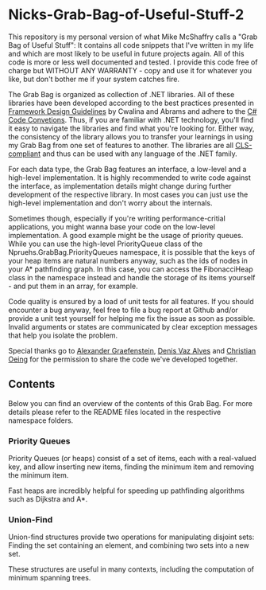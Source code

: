 Nicks-Grab-Bag-of-Useful-Stuff-2
================================

This repository is my personal version of what Mike McShaffry calls a "Grab Bag
of Useful Stuff": It contains all code snippets that I've written in my life and
which are most likely to be useful in future projects again. All of this code is
more or less well documented and tested. I provide this code free of charge but
WITHOUT ANY WARRANTY - copy and use it for whatever you like, but don't bother
me if your system catches fire.

The Grab Bag is organized as collection of .NET libraries. All of these
libraries have been developed according to the best practices presented in
[Framework Design Guidelines](http://www.amazon.co.uk/Framework-Design-Guidelines-Conventions-Development/dp/0321545613/ref=sr_1_1?ie=UTF8&qid=1364667699&sr=8-1)
by Cwalina and Abrams and adhere to the
[C# Code Convetions](http://msdn.microsoft.com/en-us/library/vstudio/ff926074.aspx).
Thus, if you are familiar with .NET technology, you'll find it easy
to navigate the libraries and find what you're looking for. Either way, the
consistency of the library allows you to transfer your learnings in using my
Grab Bag from one set of features to another. The libraries are all
[CLS-compliant](http://msdn.microsoft.com/en-us/library/bhc3fa7f.aspx) and thus
can be used with any language of the .NET family.

For each data type, the Grab Bag features an interface, a low-level and a
high-level implementation. It is highly recommended to write code against the
interface, as implementation details might change during further development of
the respective library. In most cases you can just use the high-level
implementation and don't worry about the internals.

Sometimes though, especially
if you're writing performance-critial applications, you might wanna base your
code on the low-level implementation. A good example might be the usage of
priority queues. While you can use the high-level PriorityQueue class of the
Npruehs.GrabBag.PriorityQueues namespace, it is possible that the keys of your
heap items are natural numbers anyway, such as the ids of nodes in your A*
pathfinding graph. In this case, you can access the FibonacciHeap class in the
namespace instead and handle the storage of its items yourself - and put them in
an array, for example.

Code quality is ensured by a load of unit tests for all features. If you should
encounter a bug anyway, feel free to file a bug report at Github and/or provide
a unit test yourself for helping me fix the issue as soon as possible. Invalid
arguments or states are communicated by clear exception messages that help you
isolate the problem.

Special thanks go to [Alexander Graefenstein](http://www.ginie.eu),
[Denis Vaz Alves](http://www.xing.com/profile/Denis_VazAlves) and
[Christian Oeing](http://oeing.eu) for the permission to share the code we've
developed together.

Contents
--------

Below you can find an overview of the contents of this Grab Bag. For more
details please refer to the README files located in the respective namespace
folders.

### Priority Queues

Priority Queues (or heaps) consist of a set of items, each with a real-valued
key, and allow inserting new items, finding the minimum item and removing the
minimum item.

Fast heaps are incredibly helpful for speeding up pathfinding algorithms such as
Dijkstra and A*.


### Union-Find

Union-find structures provide two operations for manipulating disjoint sets:
Finding the set containing an element, and combining two sets into a new set.

These structures are useful in many contexts, including the computation of
minimum spanning trees.

